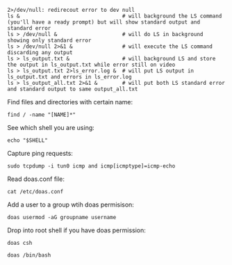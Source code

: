 ```
2>/dev/null: redirecout error to dev null
ls &                                 # will background the LS command (you'll have a ready prompt) but will show standard output and standard error
ls > /dev/null &                     # will do LS in background showing only standard error
ls > /dev/null 2>&1 &                # will execute the LS command discarding any output        
ls > ls_output.txt &                 # will background LS and store the output in ls_output.txt while error still on video
ls > ls_output.txt 2>ls_error.log &  # will put LS output in ls_output.txt and errors in ls_error.log
ls > ls_output_all.txt 2>&1 &        # will put both LS standard error and standard output to same output_all.txt
```

Find files and directories with certain name:
```
find / -name "[NAME]*" 
```

See which shell you are using:
```
echo "$SHELL"
```

Capture ping requests:
```
sudo tcpdump -i tun0 icmp and icmp[icmptype]=icmp-echo
```

Read doas.conf file:
```
cat /etc/doas.conf
```

Add a user to a group wtih doas permisison:
```
doas usermod -aG groupname username
```

Drop into root shell if you have doas permission:
```
doas csh
```
```
doas /bin/bash
```